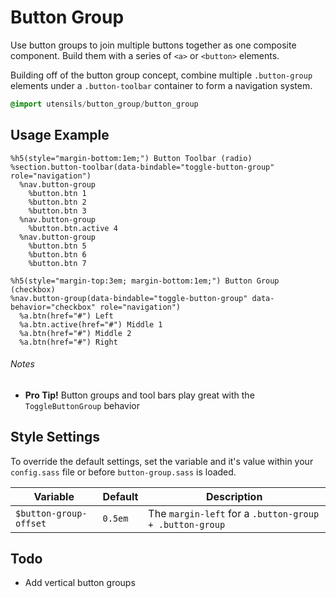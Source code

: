 
# Button Group
Use button groups to join multiple buttons together as one composite component.
Build them with a series of `<a>` or `<button>` elements.

Building off of the button group concept, combine multiple `.button-group`
elements under a `.button-toolbar` container to form a navigation system.

```sass
@import utensils/button_group/button_group
```

## Usage Example

<!--~ markup/button_group.html.haml -->
```haml
%h5(style="margin-bottom:1em;") Button Toolbar (radio)
%section.button-toolbar(data-bindable="toggle-button-group" role="navigation")
  %nav.button-group
    %button.btn 1
    %button.btn 2
    %button.btn 3
  %nav.button-group
    %button.btn.active 4
  %nav.button-group
    %button.btn 5
    %button.btn 6
    %button.btn 7

%h5(style="margin-top:3em; margin-bottom:1em;") Button Group (checkbox)
%nav.button-group(data-bindable="toggle-button-group" data-behavior="checkbox" role="navigation")
  %a.btn(href="#") Left
  %a.btn.active(href="#") Middle 1
  %a.btn(href="#") Middle 2
  %a.btn(href="#") Right
```
<!-- end -->

###### Notes
- **Pro Tip!** Button groups and tool bars play great with the `ToggleButtonGroup` behavior

## Style Settings
To override the default settings, set the variable and it's value
within your `config.sass` file or before `button-group.sass` is loaded.

Variable               | Default    | Description
---------------------- | ---------- | -------------------------------------------
`$button-group-offset` | `0.5em`    | The `margin-left` for a `.button-group + .button-group`

## Todo
- Add vertical button groups

